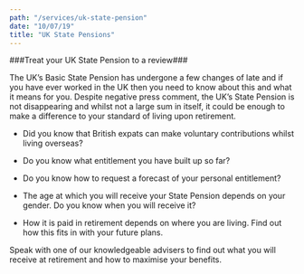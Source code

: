 ```yaml
---
path: "/services/uk-state-pension"
date: "10/07/19"
title: "UK State Pensions"
---
```


###Treat your UK State Pension to a review###

The UK’s Basic State Pension has undergone a few changes of late and if you have ever worked in the UK then you need to know about this and what it means for you. Despite negative press comment, the UK’s State Pension is not disappearing and whilst not a large sum in itself, it could be enough to make a difference to your standard of living upon retirement.

* Did you know that British expats can make voluntary contributions whilst living overseas?

* Do you know what entitlement you have built up so far?

* Do you know how to request a forecast of your personal entitlement?

* The age at which you will receive your State Pension depends on your gender. Do you know when you will receive it?

* How it is paid in retirement depends on where you are living. Find out how this fits in with your future plans.

Speak with one of our knowledgeable advisers to find out what you will receive at retirement and how to maximise your benefits.